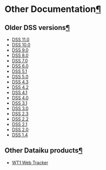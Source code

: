 Other Documentation[¶](#other-documentation "Permalink to this heading")
========================================================================



Older DSS versions[¶](#older-dss-versions "Permalink to this heading")
----------------------------------------------------------------------


* [DSS 11\.0](https://doc.dataiku.com/dss/11.0/)
* [DSS 10\.0](https://doc.dataiku.com/dss/10.0/)
* [DSS 9\.0](https://doc.dataiku.com/dss/9.0/)
* [DSS 8\.0](https://doc.dataiku.com/dss/8.0/)
* [DSS 7\.0](https://doc.dataiku.com/dss/7.0/)
* [DSS 6\.0](https://doc.dataiku.com/dss/6.0/)
* [DSS 5\.1](https://doc.dataiku.com/dss/5.1/)
* [DSS 5\.0](https://doc.dataiku.com/dss/5.0/)
* [DSS 4\.3](https://doc.dataiku.com/dss/4.3/)
* [DSS 4\.2](https://doc.dataiku.com/dss/4.2/)
* [DSS 4\.1](https://doc.dataiku.com/dss/4.1/)
* [DSS 4\.0](https://doc.dataiku.com/dss/4.0/)
* [DSS 3\.1](https://doc.dataiku.com/dss/3.1/)
* [DSS 3\.0](https://doc.dataiku.com/dss/3.0/)
* [DSS 2\.3](https://doc.dataiku.com/dss/2.3/)
* [DSS 2\.2](https://doc.dataiku.com/dss/2.2/)
* [DSS 2\.1](https://doc.dataiku.com/dss/2.1/)
* [DSS 2\.0](https://doc.dataiku.com/dss/2.0/)
* [DSS 1\.4](https://doc.dataiku.com/dss/1.4/)




Other Dataiku products[¶](#other-dataiku-products "Permalink to this heading")
------------------------------------------------------------------------------


* [WT1 Web Tracker](https://github.com/dataiku/wt1/wiki)